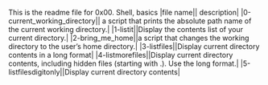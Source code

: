 This is the readme file for 0x00. Shell, basics
|file name|| description|
|0-current\_working\_directory|| a script that prints the absolute path name of the current working directory.|
|1-listit||Display the contents list of your current directory.|
|2-bring\_me\_home||a script that changes the working directory to the user’s home directory.|
|3-listfiles||Display current directory contents in a long format|
|4-listmorefiles||Display current directory contents, including hidden files (starting with .). Use the long format.|
|5-listfilesdigitonly||Display current directory contents|

